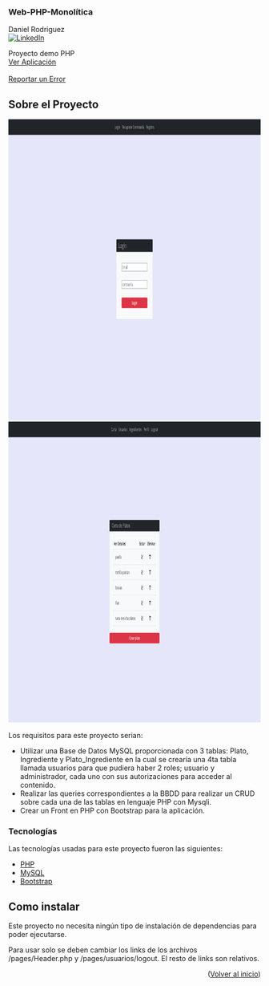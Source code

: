 <div id="top"></div>

  <h3>Web-PHP-Monolítica</h3>

Daniel Rodriguez
<br />
[![LinkedIn][linkedin-shield]][linkedin-url]

  <p>
    Proyecto demo PHP
    <br />
    <a href="https://drs-monolithic-php-web.herokuapp.com/">Ver Aplicación</a>
    <br />
    <br />
    <a href="https://github.com/Danrodsf/web-monolitica-php/issues">Reportar un Error</a>
  </p>
</div>

## Sobre el Proyecto

<img src=https://raw.githubusercontent.com/Danrodsf/web-monolitica-php/main/img/home.png width="1000" height="600">

<img src=https://raw.githubusercontent.com/Danrodsf/web-monolitica-php/main/img/details.png width="1000" height="600">

Los requisitos para este proyecto serian:

- Utilizar una Base de Datos MySQL proporcionada con 3 tablas: Plato, Ingrediente y Plato_Ingrediente en la cual se crearía una 4ta tabla llamada usuarios para que pudiera haber 2 roles; usuario y administrador, cada uno con sus autorizaciones para acceder al contenido.
- Realizar las queries correspondientes a la BBDD para realizar un CRUD sobre cada una de las tablas en lenguaje PHP con Mysqli.
- Crear un Front en PHP con Bootstrap para la aplicación.

### Tecnologías

Las tecnologías usadas para este proyecto fueron las siguientes:

- [PHP](https://www.php.net/)
- [MySQL](https://www.mysql.com//)
- [Bootstrap](https://www.getbootstrap.com)

## Como instalar

Este proyecto no necesita ningún tipo de instalación de dependencias para poder ejecutarse.

Para usar solo se deben cambiar los links de los archivos /pages/Header.php y /pages/usuarios/logout.
El resto de links son relativos.

<p align="right">(<a href="#top">Volver al inicio</a>)</p>

[linkedin-shield]: https://img.shields.io/badge/-LinkedIn-black.svg?style=for-the-badge&logo=linkedin&colorB=555
[linkedin-url]: https://www.linkedin.com/in/danielrodriguezserafin/
